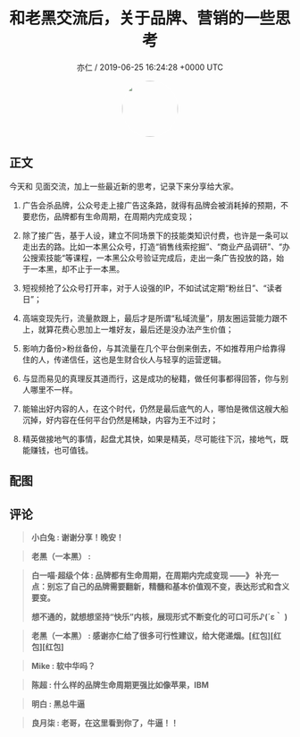 <h1 align="center">和老黑交流后，关于品牌、营销的一些思考</h1>
<p align="center">
    <a>亦仁 / 2019-06-25 16:24:28 &#43;0000 UTC</a>
</p>

<div align="center">
    <img src="https://images.zsxq.com/Fn3NQqCN8nuGF86yZPXSbEsl0mb3?e=1590940799&amp;token=kIxbL07-8jAj8w1n4s9zv64FuZZNEATmlU_Vm6zD:pfbNc8W3hS0oYG_hyXXh_rHMHuc=" width="100" height="100" style="border:1px solid;border-radius:50%; color:#ffffff"/>
</div>

## 正文

<div>
今天和  见面交流，加上一些最近新的思考，记录下来分享给大家。

1. 广告会杀品牌，公众号走上接广告这条路，就得有品牌会被消耗掉的预期，不要悲伤，品牌都有生命周期，在周期内完成变现；

2. 除了接广告，基于人设，建立不同场景下的技能类知识付费，也许是一条可以走出去的路。比如一本黑公众号，打造“销售线索挖掘”、“商业产品调研”、“办公搜索技能“等课程，一本黑公众号验证完成后，走出一条广告投放的路，始于一本黑，却不止于一本黑。

3. 短视频抢了公众号打开率，对于人设强的IP，不如试试定期“粉丝日”、“读者日”；

4. 高端变现先行，流量款跟上，最后才是所谓“私域流量”，朋友圈运营能力跟不上，就算花费心思加上一堆好友，最后还是没办法产生价值；

5. 影响力备份&gt;粉丝备份，与其流量在几个平台倒来倒去，不如推荐用户给靠得住的人，传递信任，这也是生财合伙人与轻享的运营逻辑。

6. 与显而易见的真理反其道而行，这是成功的秘籍，做任何事都得回答，你与别人哪里不一样。

7. 能输出好内容的人，在这个时代，仍然是最后底气的人，哪怕是微信这艘大船沉掉，好内容在任何平台仍然是稀缺，内容为王不过时；

8. 精英做接地气的事情，起盘尤其快，如果是精英，尽可能往下沉，接地气，既能赚钱，也可值钱。
</div>

## 配图
<div class="image" align="center">

</div>

## 评论

<div align="left">
<div>

<blockquote >
<span> <strong>小白兔 : 谢谢分享！晚安！ </strong></span>
</blockquote>

<blockquote >
<span> <strong>老黑（一本黑） :  </strong></span>
</blockquote>

<blockquote >
<span> <strong>白一喵·超级个体 : 品牌都有生命周期，在周期内完成变现 ——》 补充一点：别忘了自己的品牌需要翻新，精髓和基本价值观不变，表达形式和含义要变。

想不通的，就想想坚持“快乐”内核，展现形式不断变化的可口可乐♪(´ε｀ ) </strong></span>
</blockquote>

<blockquote >
<span> <strong>老黑（一本黑） : 感谢亦仁给了很多可行性建议，给大佬递烟。[红包][红包][红包] </strong></span>
</blockquote>

<blockquote >
<span> <strong>Mike : 软中华吗？ </strong></span>
</blockquote>

<blockquote >
<span> <strong>陈超 : 什么样的品牌生命周期更强比如像苹果，IBM </strong></span>
</blockquote>

<blockquote >
<span> <strong>明白 : 黑总牛逼 </strong></span>
</blockquote>

<blockquote >
<span> <strong>良月柒 : 老哥，在这里看到你了，牛逼！！ </strong></span>
</blockquote>

</div>
</div>